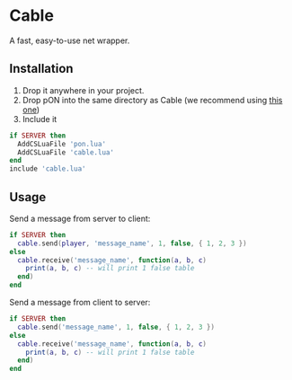 # Cable
A fast, easy-to-use net wrapper.

## Installation
1. Drop it anywhere in your project.
2. Drop pON into the same directory as Cable (we recommend using [this one](https://github.com/TeslaCloud/Flux/blob/master/garrysmod/gamemodes/flux/gamemode/vendor/pon.lua))
3. Include it

```lua
if SERVER then
  AddCSLuaFile 'pon.lua'
  AddCSLuaFile 'cable.lua'
end
include 'cable.lua'
```

## Usage
Send a message from server to client:
```lua
if SERVER then
  cable.send(player, 'message_name', 1, false, { 1, 2, 3 })
else
  cable.receive('message_name', function(a, b, c)
    print(a, b, c) -- will print 1 false table
  end)
end
```

Send a message from client to server:
```lua
if SERVER then
  cable.send('message_name', 1, false, { 1, 2, 3 })
else
  cable.receive('message_name', function(a, b, c)
    print(a, b, c) -- will print 1 false table
  end)
end
```
